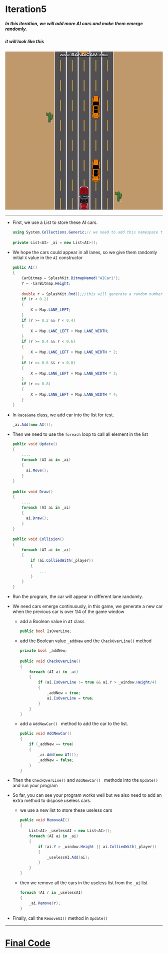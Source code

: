 # Iteration5

##### In this iteration, we will add more AI cars and make them emerge randomly.

##### it will look like this

![Iteration5](/img/6.gif)

------

- First, we use a List to store these AI cars.

  ```C#
  using System.Collections.Generic;// we need to add this namespace to use List
  
  private List<AI> _ai = new List<AI>();
  ```

- We hope the cars could appear in all lanes, so we give them randomly initial `X` value in the `AI` constructor

  ```C#
  public AI()
  {
      CarBitmap = SplashKit.BitmapNamed("AICar1"); 
      Y = -CarBitmap.Height;
  
      double r = SplashKit.Rnd();//this will generate a random number from 0 to 1
      if (r < 0.2)
      {
          X = Map.LANE_LEFT;
      }
      if (r >= 0.2 && r < 0.4)
      {
          X = Map.LANE_LEFT + Map.LANE_WIDTH;
      }
      if (r >= 0.4 && r < 0.6)
      {
          X = Map.LANE_LEFT + Map.LANE_WIDTH * 2;
      }
      if (r >= 0.6 && r < 0.8)
      {
          X = Map.LANE_LEFT + Map.LANE_WIDTH * 3;
      }
      if (r >= 0.8)
      {
          X = Map.LANE_LEFT + Map.LANE_WIDTH * 4;
      }
  }
  ```

- In `RaceGame` class, we add car into the list for test.

  ```C#
  _ai.Add(new AI());
  ```

- Then we need to use the `foreach` loop to call all element in the list

  ```C#
  public void Update()
  {
      ....
      foreach (AI ai in _ai)
      {
      	ai.Move();
      }  
  }
   
  public void Draw()
  {
      ....
      foreach (AI ai in _ai)
      {
      	ai.Draw();
      }  
  }
  
  public void Collision()
  {
      foreach (AI ai in _ai)
      {
          if (ai.ColliedWith(_player))
          {
              ...
          }
      }
  }
  ```

- Run the program, the car will appear in different lane randomly.

- We need cars emerge continuously,  in this game, we generate a new car when the previous car is over 1/4 of the game window

  - add a Boolean value in `AI` class 

    ```C#
    public bool IsOverLine;
    ```

  - add the Boolean value `_addNew` and the  `CheckOverLine()` method

    ```C#
    private bool _addNew;
    
    public void CheckOverLine()
    {
        foreach (AI ai in _ai)
        {
            if (ai.IsOverLine != true && ai.Y > _window.Height/4)
            {
                _addNew = true;
                ai.IsOverLine = true;
            }
        }
    }
    ```

  - add a `AddNewCar() ` method to add the car to the list. 

    ```C#
    public void AddNewCar()
    {
        if (_addNew == true)
        {
            _ai.Add(new AI());
            _addNew = false;
        }
    }
    ```

- Then the `CheckOverLine()` and `AddNewCar() ` methods into the `Update()` and run your program

- So far, you can see your program works well but we also need to add an extra method to dispose useless cars.

  - we use a new list to store these useless cars

    ```C#
    public void RemoveAI()
    {
        List<AI> _uselessAI = new List<AI>();
        foreach (AI ai in _ai)
        {
            if (ai.Y > _window.Height || ai.ColliedWith(_player))
            {
                _uselessAI.Add(ai);
            }
        }
    }
    ```

  - then we remove all the cars in the useless list from the `_ai` list

    ```C#
    foreach (AI r in _uselessAI)
    {
        _ai.Remove(r);
    }
    ```

- Finally, call the `RemoveAI()` method in `Update()`

------

# [Final Code](code/Iteration5)